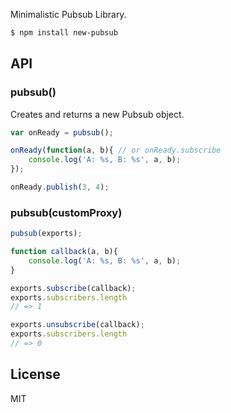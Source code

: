 Minimalistic Pubsub Library.

```bash
$ npm install new-pubsub
```

## API

### pubsub()

Creates and returns a new Pubsub object.

```js
var onReady = pubsub();

onReady(function(a, b){ // or onReady.subscribe
    console.log('A: %s, B: %s', a, b);
});

onReady.publish(3, 4);
```

### pubsub(customProxy)

```js
pubsub(exports);

function callback(a, b){
    console.log('A: %s, B: %s', a, b);
}

exports.subscribe(callback);
exports.subscribers.length
// => 1

exports.unsubscribe(callback);
exports.subscribers.length
// => 0
```



## License

  MIT

